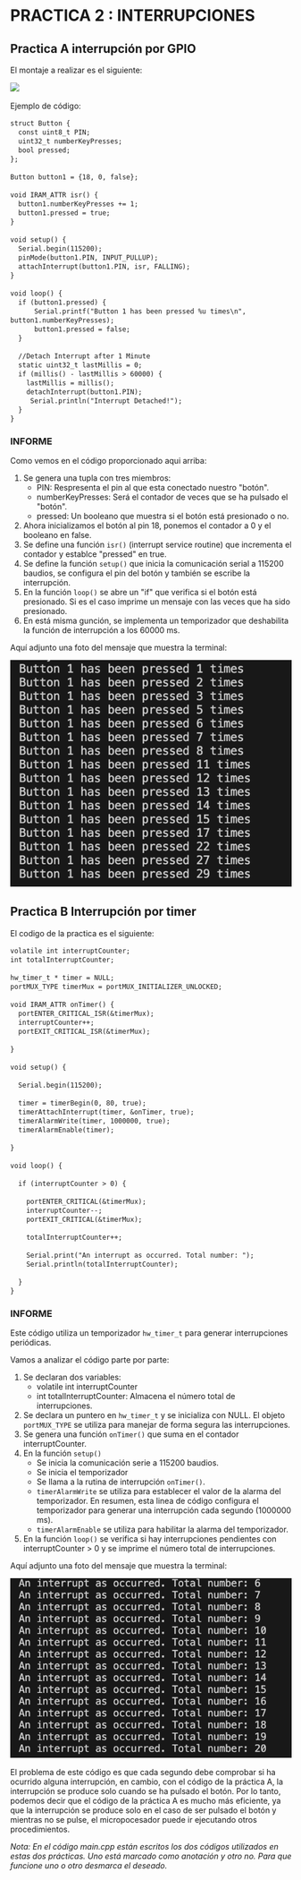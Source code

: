 # PRACTICA 2 : INTERRUPCIONES 

## Practica A interrupción por GPIO 

El montaje a realizar es el siguiente:

![](https://descubrearduino.com/wp-content/uploads/2020/06/conexion-botones-ESP32-para-interrupci%C3%B3n-GPIO.png)

Ejemplo de código:


    struct Button {
      const uint8_t PIN;
      uint32_t numberKeyPresses;
      bool pressed;
    };

    Button button1 = {18, 0, false};

    void IRAM_ATTR isr() {
      button1.numberKeyPresses += 1;
      button1.pressed = true;
    }

    void setup() {
      Serial.begin(115200);
      pinMode(button1.PIN, INPUT_PULLUP);
      attachInterrupt(button1.PIN, isr, FALLING);
    }

    void loop() {
      if (button1.pressed) {
          Serial.printf("Button 1 has been pressed %u times\n", button1.numberKeyPresses);
          button1.pressed = false;
      }

      //Detach Interrupt after 1 Minute
      static uint32_t lastMillis = 0;
      if (millis() - lastMillis > 60000) {
        lastMillis = millis();
        detachInterrupt(button1.PIN);
         Serial.println("Interrupt Detached!");
      }
    }

### INFORME
  
Como vemos en el código proporcionado aqui arriba:
1. Se genera una tupla con tres miembros:
   - PIN: Respresenta el pin al que esta conectado nuestro "botón".
   - numberKeyPresses: Será el contador de veces que se ha pulsado el "botón".
   - pressed: Un booleano que muestra si el botón está presionado o no.
2. Ahora inicializamos el botón al pin 18, ponemos el contador a 0 y el booleano en false.
3. Se define una función `isr()` (interrupt service routine) que incrementa el contador y establce "pressed" en true.
4. Se define la función `setup()` que inicia la comunicación serial a 115200 baudios, se configura el pin del botón y también se escribe la interrupción.
5. En la función `loop()` se abre un "if" que verifica si el botón está presionado. Si es el caso imprime un mensaje con las veces que ha sido presionado.
6. En está misma gunción, se implementa un temporizador que deshabilita la función de interrupción a los 60000 ms.

Aquí adjunto una foto del mensaje que muestra la terminal:

![2A](Practica2A.png)

## Practica B Interrupción por timer 

El codigo de la practica es el siguiente: 
```
volatile int interruptCounter;
int totalInterruptCounter;
 
hw_timer_t * timer = NULL;
portMUX_TYPE timerMux = portMUX_INITIALIZER_UNLOCKED;
 
void IRAM_ATTR onTimer() {
  portENTER_CRITICAL_ISR(&timerMux);
  interruptCounter++;
  portEXIT_CRITICAL_ISR(&timerMux);
 
}
 
void setup() {
 
  Serial.begin(115200);
 
  timer = timerBegin(0, 80, true);
  timerAttachInterrupt(timer, &onTimer, true);
  timerAlarmWrite(timer, 1000000, true);
  timerAlarmEnable(timer);
 
}
 
void loop() {
 
  if (interruptCounter > 0) {
 
    portENTER_CRITICAL(&timerMux);
    interruptCounter--;
    portEXIT_CRITICAL(&timerMux);
 
    totalInterruptCounter++;
 
    Serial.print("An interrupt as occurred. Total number: ");
    Serial.println(totalInterruptCounter);
 
  }
}
```

### INFORME

Este código utiliza un temporizador `hw_timer_t` para generar interrupciones periódicas.

Vamos a analizar el código parte por parte:
1. Se declaran dos variables:
    - volatile int interruptCounter
    - int totalInterruptCounter: Almacena el número total de interrupciones. 
2. Se declara un puntero en `hw_timer_t` y se inicializa con NULL. El objeto `portMUX_TYPE` se utiliza para manejar de forma segura las interrupciones.
3. Se genera una función `onTimer()` que suma en el contador interruptCounter.
4. En la función `setup()` 
     - Se inicia la comunicación serie a 115200 baudios.
     - Se inicia el temporizador
     - Se llama a la rutina de interrupción `onTimer()`.
     - `timerAlarmWrite` se utiliza para establecer el valor de la alarma del temporizador. En resumen, esta linea de código configura el temporizador para generar una interrupción cada segundo (1000000 ms).
     - `timerAlarmEnable` se utiliza para habilitar la alarma del temporizador.
5. En la función `loop()` se verifica si hay interrupciones pendientes con interruptCounter > 0 y se imprime el número total de interrupciones.

Aquí adjunto una foto del mensaje que muestra la terminal:

![2B](Practica2B.png)

El problema de este código es que cada segundo debe comprobar si ha ocurrido alguna interrupción, en cambio, con el código de la práctica A, la interrupción se produce solo cuando se ha pulsado el botón.
Por lo tanto, podemos decir que el código de la práctica A es mucho más eficiente, ya que la interrupción se produce solo en el caso de ser pulsado el botón y mientras no se pulse, el micropocesador puede ir ejecutando otros procedimientos.


*Nota: En el código main.cpp están escritos los dos códigos utilizados en estas dos prácticas. Uno está marcado como anotación y otro no. Para que funcione uno o otro desmarca el deseado.* 
